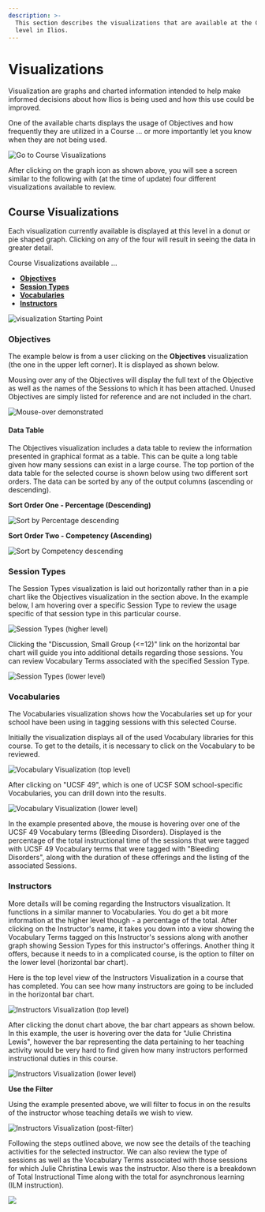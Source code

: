 ```yaml
---
description: >-
  This section describes the visualizations that are available at the Course
  level in Ilios.
---
```


# Visualizations

Visualization are graphs and charted information intended to help make informed decisions about how Ilios is being used and how this use could be improved.

One of the available charts displays the usage of Objectives and how frequently they are utilized in a Course ... or more importantly let you know when they are not being used.

![Go to Course Visualizations](../../images/course_visualizations/crs_vw_1.png)

After clicking on the graph icon as shown above, you will see a screen similar to the following with (at the time of update) four different visualizations available to review.

## Course Visualizations

Each visualization currently available is displayed at this level in a donut or pie shaped graph. Clicking on any of the four will result in seeing the data in greater detail.

Course Visualizations available ...

* ****[**Objectives**](https://iliosproject.gitbook.io/ilios-user-guide/courses-and-sessions/courses/visualizations#objectives)****
* ****[**Session Types**](https://iliosproject.gitbook.io/ilios-user-guide/courses-and-sessions/courses/visualizations#session-types)****
* ****[**Vocabularies**](https://iliosproject.gitbook.io/ilios-user-guide/courses-and-sessions/courses/visualizations#vocabularies)****
* ****[**Instructors**](https://iliosproject.gitbook.io/ilios-user-guide/courses-and-sessions/courses/visualizations#instructors)****

![visualization Starting Point](../../images/course_visualizations/crs_visualizations1.png)

### Objectives

The example below is from a user clicking on the **Objectives** visualization (the one in the upper left corner). It is displayed as shown below.

Mousing over any of the Objectives will display the full text of the Objective as well as the names of the Sessions to which it has been attached. Unused Objectives are simply listed for reference and are not included in the chart.

![Mouse-over demonstrated](../../images/course_visualizations/obj_vis1.png)

#### Data Table

The Objectives visualization includes a data table to review the information presented in graphical format as a table. This can be quite a long table given how many sessions can exist in a large course. The top portion of the data table for the selected course is shown below using two different sort orders. The data can be sorted by any of the output columns (ascending or descending).

**Sort Order One - Percentage (Descending)**

![Sort by Percentage descending](../../images/course_visualizations/Obj_Data_Table_Top_1.png)

**Sort Order Two - Competency (Ascending)**

![Sort by Competency descending](../../images/course_visualizations/Obj_Data_Table_Top_2.png)

### Session Types

The Session Types visualization is laid out horizontally rather than in a pie chart like the Objectives visualization in the section above. In the example below, I am hovering over a specific Session Type to review the usage specific of that session type in this particular course.

![Session Types (higher level)](../../images/course_visualizations/sess_type_viz1.png)

Clicking the "Discussion, Small Group (<=12)" link on the horizontal bar chart will guide you into additional details regarding those sessions. You can review Vocabulary Terms associated with the specified Session Type.

![Session Types (lower level)](../../images/course_visualizations/voc_term_viz2.png)

### Vocabularies

The Vocabularies visualization shows how the Vocabularies set up for your school have been using in tagging sessions with this selected Course.

Initially the visualization displays all of the used Vocabulary libraries for this course. To get to the details, it is necessary to click on the Vocabulary to be reviewed.

![Vocabulary Visualization (top level)](../../images/course_visualizations/vocab_viz1.png)

After clicking on "UCSF 49", which is one of UCSF SOM school-specific Vocabularies, you can drill down into the results.

![Vocabulary Visualization (lower level)](../../images/course_visualizations/vocab_viz2.png)

In the example presented above, the mouse is hovering over one of the UCSF 49 Vocabulary terms (Bleeding Disorders). Displayed is the percentage of the total instructional time of the sessions that were tagged with UCSF 49 Vocabulary terms that were tagged with "Bleeding Disorders", along with the duration of these offerings and the listing of the associated Sessions.

### Instructors

More details will be coming regarding the Instructors visualization. It functions in a similar manner to Vocabularies. You do get a bit more information at the higher level though - a percentage of the total. After clicking on the Instructor's name, it takes you down into a view showing the Vocabulary Terms tagged on this Instructor's sessions along with another graph showing Session Types for this instructor's offerings. Another thing it offers, because it needs to in a complicated course, is the option to filter on the lower level (horizontal bar chart).

Here is the top level view of the Instructors Visualization in a course that has completed. You can see how many instructors are going to be included in the horizontal bar chart.

![Instructors Visualization (top level)](../../images/course_visualizations/instr_top_lvl.png)

After clicking the donut chart above, the bar chart appears as shown below. In this example, the user is hovering over the data for "Julie Christina Lewis", however the bar representing the data pertaining to her teaching activity would be very hard to find given how many instructors performed instructional duties in this course.

![Instructors Visualization (lower level)](../../images/course_visualizations/instr_low_lvl.png)

**Use the Filter**

Using the example presented above, we will filter to focus in on the results of the instructor whose teaching details we wish to view.

![Instructors Visualization (post-filter)](../../images/course_visualizations/instr_low_lvl3.png)

Following the steps outlined above, we now see the details of the teaching activities for the selected instructor. We can also review the type of sessions as well as the Vocabulary Terms associated with those sessions for which Julie Christina Lewis was the instructor. Also there is a breakdown of Total Instructional Time along with the total for asynchronous learning (ILM instruction).

![](../../images/course_visualizations/instr_low_lvl4.png)